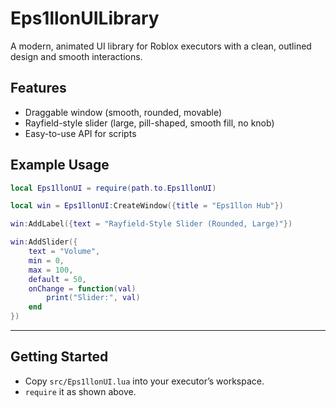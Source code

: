 # Eps1llonUILibrary

A modern, animated UI library for Roblox executors with a clean, outlined design and smooth interactions.

## Features

- Draggable window (smooth, rounded, movable)
- Rayfield-style slider (large, pill-shaped, smooth fill, no knob)
- Easy-to-use API for scripts

## Example Usage

```lua
local Eps1llonUI = require(path.to.Eps1llonUI)

local win = Eps1llonUI:CreateWindow({title = "Eps1llon Hub"})

win:AddLabel({text = "Rayfield-Style Slider (Rounded, Large)"})

win:AddSlider({
    text = "Volume",
    min = 0,
    max = 100,
    default = 50,
    onChange = function(val)
        print("Slider:", val)
    end
})
```

---

## Getting Started

- Copy `src/Eps1llonUI.lua` into your executor’s workspace.
- `require` it as shown above.
